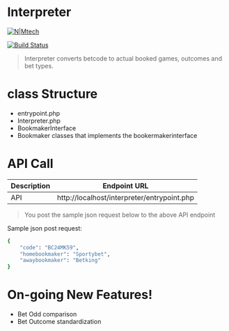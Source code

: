 # Interpreter

[![N|Mtech](https://betconverter.com/logo_main.png)](https://betconverter.com/)

[![Build Status](https://travis-ci.org/joemccann/dillinger.svg?branch=master)](https://betconverter.com/)

> Interpreter converts betcode to actual booked games, outcomes and bet types.

# class Structure

  - entrypoint.php 
  - Interpreter.php
  - BookmakerInterface
  - Bookmaker classes that implements the bookermakerinterface
  
# API Call

| Description | Endpoint URL |
| ------ | ------ |
| API | http://localhost/interpreter/entrypoint.php|

>You post the sample json request below to the above API endpoint

Sample json post request:
```sh
{
    "code": "BC24MK59",
    "homebookmaker": "Sportybet",
    "awaybookmaker": "Betking"
}
```

# On-going New Features!

  - Bet Odd comparison
  - Bet Outcome standardization